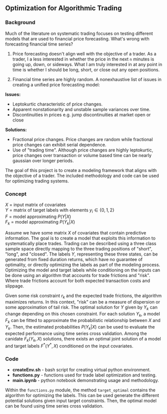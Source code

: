 ## Optimization for Algorithmic Trading

### Background
Much of the literature on systematic trading focuses on testing different 
models that are used to financial price forecasting. What's wrong with 
forecasting financial time series?

1. Price forecasting doesn't align well with the objective of a trader. As a trader, 
I a less interested in whether the price in the next `n` minutes is going up, down, 
or sideways. What I am truly interested in at any point in time is whether I should 
be long, short, or close out any open positions.

2. Financial time series are highly random. A nonexhaustive list of issues
in creating a unified price forecasting model:

**Issues:**
* Leptokurtic characteristic of price changes.
* Apparent nonstationarity and unstable sample variances over time.
* Discontinuities in prices e.g. jump discontinuities at market open or close
    
**Solutions:**
* Fractional price changes. Price changes are random while fractional price
changes can exhibit serial dependence.
* Use of "trading time". Although price changes are highly leptokurtic, price
changes over transaction or volume based time can be nearly gaussian over 
longer periods.

The goal of this project is to create a modeling framework that aligns with the 
objective of a trader. The included methodology and code can be used for 
optimizing trading systems.

### Concept

$X$ = input matrix of covariates <br>
$Y$ = matrix of target labels with elements $y_i \in \{0,1,2\}$ <br>
$F$ = model approximating $P(Y|X)$ <br>
$F_k$ = model approximating $P(Y_k|X)$ <br>

Assume we have some matrix $X$ of covariates that contain predictive information.
The goal is to create a model that exploits this information to systematically
place trades. Trading can be described using a three class sample space directly 
mapping to the three trading positions of "short", "long", and "closed". The labels 
$Y$, representing these three states, can be generated from fixed duration returns, 
which have no guarantee of optimality, or directly optimizing the labels as part 
of the modeling process. Optimizing the model and target labels while conditioning 
on the inputs can be done using an algorithm that accounts for trade frictions and 
"risk". Where trade frictions account for both expected transaction costs and 
slippage.

Given some risk constraint $r_k$ and the expected trade frictions, the algorithm 
maximizes returns. In this context, "risk" can be a measure of dispersion or 
some approximation of tail risk. The optimal solution for $Y$ given by $Y_k$ can 
change depending on this chosen constraint. For each solution $Y_k$, a model 
$F_k$ can be fitted to approximate the probabilistic relationship between $X$ and 
$Y_k$. Then, the estimated probabilities $P(Y_k|X)$ can be used to evaluate the 
expected performance using time series cross validation. Among the canidate 
$F_k(Y_k,X)$ solutions, there exists an optimal joint solution of a model and 
target labels $F^*(Y^*,X)$ conditioned on the input covariates.

### Code
- **createEnv.sh** - bash script for creating virtual python environment.
- **functions.py** - functions used for trade label optimization and testing.
- **main.ipynb** - python notebook demonstrating usage and methodology.

Within the `functions.py` module, the method `target_optimal` contains the 
algorithm for optimizing the labels. This can be used generate the different
potential solutions given input target constraints. Then, the optimal model 
can be found using time series cross validation.


